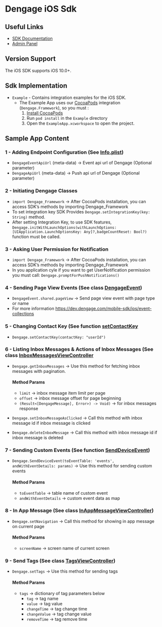 
# Dengage iOS Sdk 
## Useful Links
- [SDK Documentation](https://dev.dengage.com/mobile-sdk/ios/)
- [Admin Panel](https://appdev.dengage.com/)

## Version Support
The iOS SDK supports iOS 10.0+.

## Sdk Implementation
- `Example` - Contains integration examples for the iOS SDK.
	- The Example App uses our [CocoaPods](http://guides.cocoapods.org/) integration (`Dengage.Framework`), so you must :
	  1. [Install CocoaPods](http://guides.cocoapods.org/using/getting-started.html)
	  2. Run `pod install` in the `Example` directory
	  3. Open the `ExampleApp.xcworkspace` to open the project.

## Sample App Content

### 1 - Adding Endpoint Configuration (See [Info.plist](https://github.com/dengage-tech/dengage-ios-sdk-sample/blob/master/ExampleApp/Info.plist))
- `DengageEventApiUrl` (meta-data) -> Event api url of Dengage (Optional parameter)
- `DengageApiUrl`  (meta-data) -> Push api url of Dengage (Optional parameter)

### 2 - Initiating Dengage Classes 
- `import Dengage_Framework` -> After CocoaPods installation, you can access SDK’s methods by importing Dengage_Framework
- To set integration key SDK Provides `Dengage.setIntegrationKey(key: String)` method.
- After setting Integration Key, to use SDK features, `Dengage.initWithLaunchOptions(withLaunchOptions: [UIApplication.LaunchOptionsKey: Any]?,badgeCountReset: Bool?)` function must be called.

### 3 - Asking User Permission for Notification
- `import Dengage_Framework` -> After CocoaPods installation, you can access SDK’s methods by importing Dengage_Framework
- In you application cyle if you want to get UserNotification permission you must call: `Dengage.promptForPushNotifications()`

### 4 - Sending Page View Events (See class [DengageEvent](https://github.com/whitehorse-technology/Dengage.Framework/blob/master/Dengage.Framework/Classes/DengageEvent.swift))
- `DengageEvent.shared.pageView` -> Send page view event with page type or name
- For more information https://dev.dengage.com/mobile-sdk/ios/event-collections

### 5 - Changing Contact Key (See function [setContactKey](https://github.com/dengage-tech/dengage-ios-sdk-sample/blob/master/ExampleApp/Scenes/Subscription/SubscriptionViewController.swift)
- `Dengage.setContactKey(contactKey: "userId")`

### 6 - Listing Inbox Messages & Actions of Inbox Messages (See class [InboxMessagesViewController](https://github.com/dengage-tech/dengage-ios-sdk-sample/blob/master/ExampleApp/Scenes/InboxMessages/InboxMessagesViewController.swift)
- `Dengage.getInboxMessages` -> Use this method for fetching inbox messages with pagination.
    #### Method Params
    - `limit` -> inbox message item limit per page
    - `offset` -> inbox message offset for page beginning
    - `(Result<[DengageMessage], Error>) -> Void)` -> for inbox messages response

- `Dengage.setInboxMessageAsClicked` -> Call this method with inbox message id if inbox message is clicked
- `Dengage.deleteInboxMessage` -> Call this method with inbox message id if inbox message is deleted

### 7 - Sending Custom Events (See function [SendDeviceEvent](https://github.com/whitehorse-technology/Dengage.Framework/blob/982f543d80a741130b673f9ea10801155360c307/Dengage.Framework/Classes/DengageApiExtension.swift#L29))
- `Dengage.SendDeviceEvent(toEventTable: 'events', andWithEventDetails: params)` -> Use this method for sending custom events
    #### Method Params
    - `toEventTable` -> table name of custom event 
    - `andWithEventDetails` -> custom event data as map

### 8 - In App Message (See class [InAppMessageViewController](https://github.com/dengage-tech/dengage-ios-sdk-sample/blob/master/ExampleApp/Scenes/InAppMessage/InAppMessageViewController.swift))
- `Dengage.setNavigation` -> Call this method for showing in app message on current page
    #### Method Params
    - `screenName` -> screen name of current screen

### 9 - Send Tags (See class [TagsViewController](https://github.com/dengage-tech/dengage-ios-sdk-sample/blob/master/ExampleApp/Scenes/InAppMessage/InAppMessageViewController.swift))
- `Dengage.setTags` -> Use this method for sending tags
    #### Method Params
    - `tags` -> dictionary of tag parameters below
        - `tag` -> tag name
        - `value` -> tag value
        - `changeTime` -> tag change time
        - `changeValue` -> tag change value
        - `removeTime` -> tag remove time
